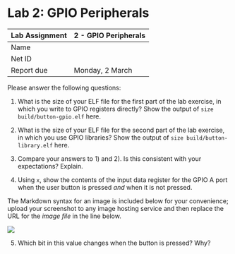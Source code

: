 Lab 2: GPIO Peripherals
====================

Lab Assignment | 2 - GPIO Peripherals
-------------- | -------------
Name           |
Net ID         |
Report due     | Monday, 2 March


Please answer the following questions:


1) What is the size of your ELF file for the first part of the lab exercise, 
in which you write to GPIO registers directly? Show the output 
of `size build/button-gpio.elf` here.





2) What is the size of your ELF file for the second part of the lab exercise, 
in which you use GPIO libraries? Show the output 
of `size build/button-library.elf` here. 



3) Compare your answers to 1) and 2). Is this consistent with your expectations? Explain.



4) Using `x`, show the contents of the input data register for the GPIO A port when the 
user button is pressed *and* when it is not pressed. 

The Markdown syntax for an image is included below for your convenience; upload your screenshot 
to any image hosting service and then replace the URL for the *image file* in the 
line below. 

![](http://path/to/image.png)


5) Which bit in this value changes when the button is pressed? Why?


